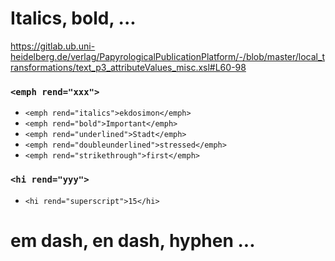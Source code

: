 # Italics, bold, ...

https://gitlab.ub.uni-heidelberg.de/verlag/PapyrologicalPublicationPlatform/-/blob/master/local_transformations/text_p3_attributeValues_misc.xsl#L60-98

### `<emph rend="xxx">`

- `<emph rend="italics">ekdosimon</emph>`
- `<emph rend="bold">Important</emph>`
- `<emph rend="underlined">Stadt</emph>`
- `<emph rend="doubleunderlined">stressed</emph>`
- `<emph rend="strikethrough">first</emph>`

### `<hi rend="yyy">`
- `<hi rend="superscript">15</hi>`

# em dash, en dash, hyphen ...

